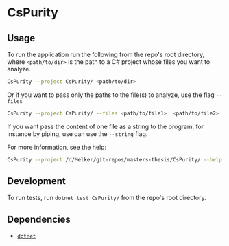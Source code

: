 # CsPurity

## Usage

To run the application run the following from the repo's root directory, where `<path/to/dir>` is the path to a C# project whose files you want to analyze.

```sh
CsPurity --project CsPurity/ <path/to/dir>
```

Or if you want to pass only the paths to the file(s) to analyze, use the flag `--files`

```sh
CsPurity --project CsPurity/ --files <path/to/file1>  <path/to/file2> ...
```

If you want pass the content of one file as a string to the program, for instance by piping, use can use the `--string` flag.

For more information, see the help:

```sh
CsPurity --project /d/Melker/git-repos/masters-thesis/CsPurity/ --help
```

## Development

To run tests, run `dotnet test CsPurity/` from the repo's root directory.

## Dependencies

- [`dotnet`](https://dotnet.microsoft.com/)
